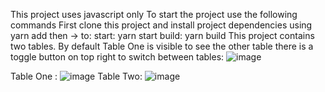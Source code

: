 This project uses javascript only
To start the project use the following commands
First clone this project and install project dependencies using yarn add
then -> to: 
          start: yarn start
          build: yarn build
This project contains two tables.
By default Table One is visible to see the other table there is a toggle button on top right to switch between tables: ![image](https://github.com/Neeraj9999/assignments_1/assets/35757823/9acd367f-92e3-468a-a93c-d12dc81bf105)

Table One : ![image](https://github.com/Neeraj9999/assignments_1/assets/35757823/7fd38b04-51fe-4d17-8b7d-cb11332461e3)
Table Two: ![image](https://github.com/Neeraj9999/assignments_1/assets/35757823/532b1536-4c5d-4896-8494-6fda0a145f63)


